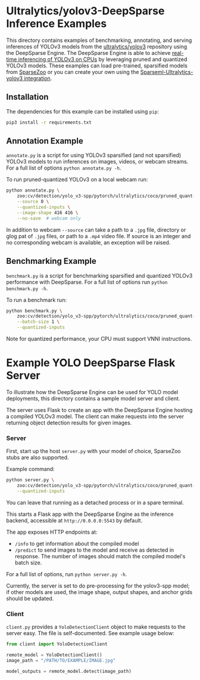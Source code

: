 <!--
Copyright (c) 2021 - present / Neuralmagic, Inc. All Rights Reserved.

Licensed under the Apache License, Version 2.0 (the "License");
you may not use this file except in compliance with the License.
You may obtain a copy of the License at

   http://www.apache.org/licenses/LICENSE-2.0

Unless required by applicable law or agreed to in writing,
software distributed under the License is distributed on an "AS IS" BASIS,
WITHOUT WARRANTIES OR CONDITIONS OF ANY KIND, either express or implied.
See the License for the specific language governing permissions and
limitations under the License.
-->

# Ultralytics/yolov3-DeepSparse Inference Examples
This directory contains examples of benchmarking, annotating, and serving inferences
of YOLOv3 models from the [ultralytics/yolov3](https://github.com/ultralytics/yolov5)
repository using the DeepSparse Engine. The DeepSparse Engine is able to achieve
[real-time inferencing of YOLOv3 on CPUs](https://neuralmagic.com/blog/benchmark-yolov3-on-cpus-with-deepsparse/)
by leveraging pruned and quantized YOLOv3 models. These examples can load pre-trained,
sparsified models from [SparseZoo](https://github.com/neuralmagic/sparsezoo) or you can
create your own using the 
[Sparseml-Ultralytics-yolov3 integration](https://github.com/neuralmagic/sparseml/blob/main/integrations/ultralytics-yolov3/README.md).

## Installation
The dependencies for this example can be installed using `pip`:
```bash
pip3 install -r requirements.txt
```

## Annotation Example
`annotate.py` is a script for using YOLOv3 sparsified (and not sparsified) YOLOv3 models
to run inferences on images, videos, or webcam streams. For a full list of options
`python annotate.py -h`.

To run pruned-quantized YOLOv3 on a local webcam run:
```bash
python annotate.py \
    zoo:cv/detection/yolo_v3-spp/pytorch/ultralytics/coco/pruned_quant-aggressive_94 \
    --source 0 \
    --quantized-inputs \
    --image-shape 416 416 \
    --no-save  # webcam only
```

In addition to webcam `--source` can take a path to a `.jpg` file, directory or glog pat
of `.jpg` files, or path to a `.mp4` video file.  If source is an integer and no
corresponding webcam is available, an exception will be raised.


## Benchmarking Example
`benchmark.py` is a script for benchmarking sparsified and quantized YOLOv3
performance with DeepSparse.  For a full list of options run `python benchmark.py -h`.

To run a benchmark run:
```bash
python benchmark.py \
    zoo:cv/detection/yolo_v3-spp/pytorch/ultralytics/coco/pruned_quant-aggressive_94 \
    --batch-size 1 \
    --quantized-inputs
```

Note for quantized performance, your CPU must support VNNI instructions.



# Example YOLO DeepSparse Flask Server

To illustrate how the DeepSparse Engine can be used for YOLO model deployments, this directory
contains a sample model server and client. 

The server uses Flask to create an app with the DeepSparse Engine hosting a
compiled YOLOv3 model.
The client can make requests into the server returning object detection results for given images.

### Server

First, start up the host `server.py` with your model of choice, SparseZoo stubs are
also supported.

Example command:
```bash
python server.py \
    zoo:cv/detection/yolo_v3-spp/pytorch/ultralytics/coco/pruned_quant-aggressive_94 \
    --quantized-inputs
```

You can leave that running as a detached process or in a spare terminal.

This starts a Flask app with the DeepSparse Engine as the inference backend, accessible at `http://0.0.0.0:5543` by default.

The app exposes HTTP endpoints at:
- `/info` to get information about the compiled model
- `/predict` to send images to the model and receive as detected in response.
    The number of images should match the compiled model's batch size.

For a full list of options, run `python server.py -h`.

Currently, the server is set to do pre-processing for the yolov3-spp
model; if other models are used, the image shape, output shapes, and
anchor grids should be updated. 

### Client

`client.py` provides a `YoloDetectionClient` object to make requests to the server easy.
The file is self-documented.  See example usage below:

```python
from client import YoloDetectionClient

remote_model = YoloDetectionClient()
image_path = "/PATH/TO/EXAMPLE/IMAGE.jpg"

model_outputs = remote_model.detect(image_path)
```
